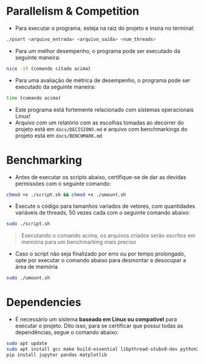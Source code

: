 # Parallelism & Competition

- Para executar o programa, esteja na raiz do projeto e insira no terminal:

```bash
./psort <arquivo_entrada> <arquivo_saída> <num_threads>
```

- Para um melhor desempenho, o programa pode ser executado da seguinte maneira:

```bash
nice -19 (comando citado acima)
```

- Para uma avaliação de métrica de desempenho, o programa pode ser executado da seguinte maneira:

```bash
time (comando acima)
```

- Este programa está fortemente relacionado com sistemas operacionais Linux!
- Arquivo com um relatório com as escolhas tomadas ao decorrer do projeto está em `docs/DECISIONS.md` e arquivo com benchmarkings do projeto está em `docs/BENCHMARK.md`

# Benchmarking

- Antes de executar os scripts abaixo, certifique-se de dar as devidas permissões com o seguinte comando:

```bash
chmod +x ./script.sh && chmod +x ./umount.sh 
```

- Execute o código para tamanhos variados de vetores, com quantidades variáveis de threads, 50 vezes cada com o seguinte comando abaixo:

```bash
sudo ./script.sh
```

> Executando o comando acima, os arquivos criados serão escritos em memória para um benchmarking mais preciso

- Caso o script não seja finalizado por erro ou por tempo prolongado, opte por executar o comando abaixo para desmontar e desocupar a área de memória

```bash
sudo ./umount.sh
```

# Dependencies

- É necessário um sistema **baseado em Linux ou compatível** para executar o projeto. Dito isso, para se certificar que possui todas as dependências, segue o comando abaixo:

```bash
sudo apt update
sudo apt install gcc make build-essential libpthread-stubs0-dev python3 python3-pip
pip install jupyter pandas matplotlib
```
